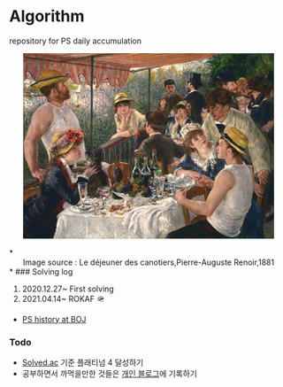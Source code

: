 # Algorithm

repository for PS daily accumulation  

<p align="center">
	<img src="image/renoir.jpg" width="90%" height="80%">  
</p>  
*<center>Image source : Le déjeuner des canotiers,Pierre-Auguste Renoir,1881</center>*
### Solving log

1. 2020.12.27~ First solving
2. 2021.04.14~ ROKAF 🪖


- [PS history at BOJ](https://www.acmicpc.net/user/loveysuby)  

### Todo
- [Solved.ac](https://solved.ac/profile/loveysuby) 기준 플래티넘 4 달성하기
- 공부하면서 까먹을만한 것들은 [개인 블로그](https://loveysuby.github.io)에 기록하기
  
  